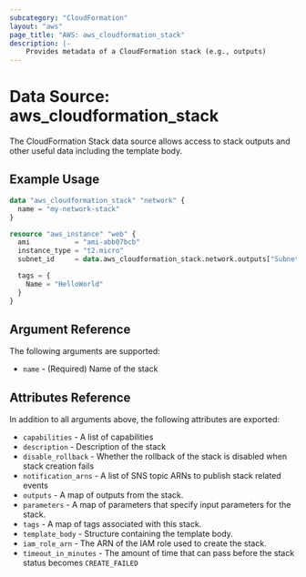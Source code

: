 ```yaml
---
subcategory: "CloudFormation"
layout: "aws"
page_title: "AWS: aws_cloudformation_stack"
description: |-
    Provides metadata of a CloudFormation stack (e.g., outputs)
---
```


# Data Source: aws_cloudformation_stack

The CloudFormation Stack data source allows access to stack
outputs and other useful data including the template body.

## Example Usage

```terraform
data "aws_cloudformation_stack" "network" {
  name = "my-network-stack"
}

resource "aws_instance" "web" {
  ami           = "ami-abb07bcb"
  instance_type = "t2.micro"
  subnet_id     = data.aws_cloudformation_stack.network.outputs["SubnetId"]

  tags = {
    Name = "HelloWorld"
  }
}
```

## Argument Reference

The following arguments are supported:

* `name` - (Required) Name of the stack

## Attributes Reference

In addition to all arguments above, the following attributes are exported:

* `capabilities` - A list of capabilities
* `description` - Description of the stack
* `disable_rollback` - Whether the rollback of the stack is disabled when stack creation fails
* `notification_arns` - A list of SNS topic ARNs to publish stack related events
* `outputs` - A map of outputs from the stack.
* `parameters` - A map of parameters that specify input parameters for the stack.
* `tags` - A map of tags associated with this stack.
* `template_body` - Structure containing the template body.
* `iam_role_arn` - The ARN of the IAM role used to create the stack.
* `timeout_in_minutes` - The amount of time that can pass before the stack status becomes `CREATE_FAILED`
